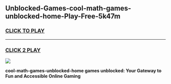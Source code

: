 
## Unblocked-Games-cool-math-games-unblocked-home-Play-Free-5k47m
<h3>
<a href="https://premium76.site?title=cool-math-games-unblocked-home&ref=22A">CLICK TO PLAY</a></h3>
<hr>

<h3>
<a href="https://premium76.site?title=cool-math-games-unblocked-home&ref=22A">CLICK 2 PLAY</a>
  
</h3>

<a href="https://premium76.site?title=cool-math-games-unblocked-home&ref=22A"><img src="https://clearcache.store/games.png"></a>


**cool-math-games-unblocked-home games unblocked: Your Gateway to Fun and Accessible Online Gaming**
